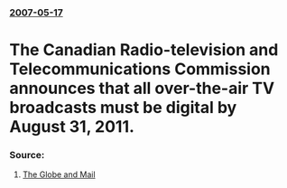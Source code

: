 ### [2007-05-17](/news/2007/05/17/index.md)

#  The Canadian Radio-television and Telecommunications Commission announces that all over-the-air TV broadcasts must be digital by August 31, 2011. 




### Source:

1. [The Globe and Mail](http://www.reportonbusiness.com/servlet/story/RTGAM.20070517.wtelevisionCRTC0517/BNStory/robNews/home)
